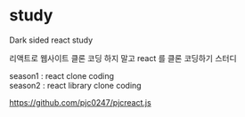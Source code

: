 # study

Dark sided react study


리액트로 웹사이트 클론 코딩 하지 말고 react 를 클론 코딩하기 스터디

season1 : react clone coding<br />
season2 : react library clone coding

https://github.com/pjc0247/pjcreact.js
